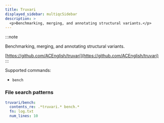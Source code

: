 ```yaml
---
title: Truvari
displayed_sidebar: multiqcSidebar
description: >
  <p>Benchmarking, merging, and annotating structural variants.</p>
---
```


<!--
~~~~~ DO NOT EDIT ~~~~~
This file is autogenerated from the MultiQC module python docstring.
Do not edit the markdown, it will be overwritten.

File path for the source of this content: multiqc/modules/truvari/truvari.py
~~~~~~~~~~~~~~~~~~~~~~~
-->

:::note

<p>Benchmarking, merging, and annotating structural variants.</p>

[https://github.com/ACEnglish/truvari](https://github.com/ACEnglish/truvari)
:::

Supported commands:

- `bench`

### File search patterns

```yaml
truvari/bench:
  contents_re: .*truvari.* bench.*
  fn: log.txt
  num_lines: 10
```
